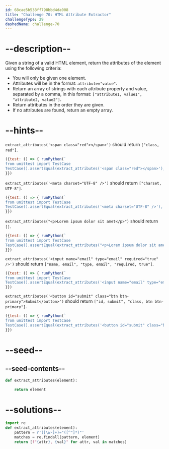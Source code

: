 ```yaml
---
id: 68cae5b538ff798bbd4da008
title: "Challenge 70: HTML Attribute Extractor"
challengeType: 29
dashedName: challenge-70
---
```


# --description--

Given a string of a valid HTML element, return the attributes of the element using the following criteria:

- You will only be given one element.
- Attributes will be in the format: `attribute="value"`.
- Return an array of strings with each attribute property and value, separated by a comma, in this format: `["attribute1, value1", "attribute2, value2"]`.
- Return attributes in the order they are given.
- If no attributes are found, return an empty array.

# --hints--

`extract_attributes('<span class="red"></span>')` should return `["class, red"]`.

```js
({test: () => { runPython(`
from unittest import TestCase
TestCase().assertEqual(extract_attributes('<span class="red"></span>'), ["class, red"])`)
}})
```

`extract_attributes('<meta charset="UTF-8" />')` should return `["charset, UTF-8"]`.

```js
({test: () => { runPython(`
from unittest import TestCase
TestCase().assertEqual(extract_attributes('<meta charset="UTF-8" />'), ["charset, UTF-8"])`)
}})
```

`extract_attributes("<p>Lorem ipsum dolor sit amet</p>")` should return `[]`.

```js
({test: () => { runPython(`
from unittest import TestCase
TestCase().assertEqual(extract_attributes("<p>Lorem ipsum dolor sit amet</p>"), [])`)
}})
```

`extract_attributes('<input name="email" type="email" required="true" />')` should return `["name, email", "type, email", "required, true"]`.

```js
({test: () => { runPython(`
from unittest import TestCase
TestCase().assertEqual(extract_attributes('<input name="email" type="email" required="true" />'), ["name, email", "type, email", "required, true"])`)
}})
```

`extract_attributes('<button id="submit" class="btn btn-primary">Submit</button>')` should return `["id, submit", "class, btn btn-primary"]`.

```js
({test: () => { runPython(`
from unittest import TestCase
TestCase().assertEqual(extract_attributes('<button id="submit" class="btn btn-primary">Submit</button>'), ["id, submit", "class, btn btn-primary"])`)
}})
```

# --seed--

## --seed-contents--

```py
def extract_attributes(element):

    return element
```

# --solutions--

```py
import re
def extract_attributes(element):
    pattern = r'([\w-]+)="([^"]*)"'
    matches = re.findall(pattern, element)
    return [f"{attr}, {val}" for attr, val in matches]
```
